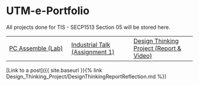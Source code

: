 # UTM-e-Portfolio

All projects done for TIS - SECP1513 Section 05 will be stored here.

<table>
<tr>
<td width="25%">
<a href="https://github.com/dotrovi/UTM-e-Portfolio/blob/main/PC%20Assemble%20(Lab)/Reflection.md">PC Assemble (Lab)</a>
</td>
<td width="25%">
<a href="https://github.com/dotrovi/UTM-e-Portfolio/blob/main/Industrial%20Talk%20(Assignment%201)/IndustrialTalkReflection.md">Industrial Talk (Assignment 1)</a>
</td>
<td width="25%">
<a href="https://github.com/dotrovi/UTM-e-Portfolio/blob/main/Design%20Thinking%20Project/DesignThinkingReportReflection.md">Design Thinking Project (Report & Video)</a>
</td>
</tr>
</table>


[Link to a post]({{ site.baseurl }}{% link Design_Thinking_Project/DesignThinkingReportReflection.md %})
